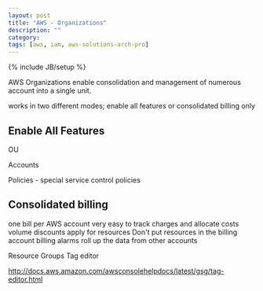 ```yaml
---
layout: post
title: "AWS - Organizations"
description: ""
category: 
tags: [aws, iam, aws-solutions-arch-pro]
---
```

{% include JB/setup %}

AWS Organizations enable consolidation and management of numerous account into a single unit.

works in two different modes; enable all features or consolidated billing only

## Enable All Features

OU

Accounts

Policies - special service control policies


## Consolidated billing

one bill per AWS account
very easy to track charges and allocate costs
volume discounts apply for resources
Don't put resources in the billing account
billing alarms roll up the data from other accounts

Resource Groups
Tag editor

http://docs.aws.amazon.com/awsconsolehelpdocs/latest/gsg/tag-editor.html